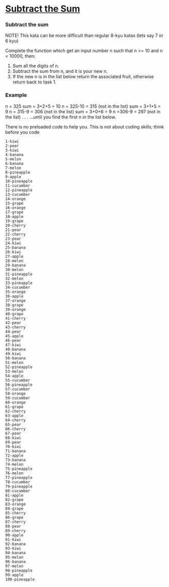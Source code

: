# [Subtract the Sum](https://www.codewars.com/kata/56c5847f27be2c3db20009c3) #

### Subtract the sum ###

NOTE! This kata can be more difficult than regular 8-kyu katas (lets say 7 or 6 kyu)

Complete the function which get an input number n such that n >= 10 and n < 10000, then:

1. Sum all the digits of n.
2. Subtract the sum from n, and it is your new n.
3. If the new n is in the list below return the associated fruit, otherwise return back to task 1.

### Example ###

n = 325
sum = 3+2+5 = 10
n = 325-10 = 315 (not in the list)
sum = 3+1+5 = 9
n = 315-9 = 306 (not in the list)
sum = 3+0+6 = 9
n =306-9 = 297 (not in the list)
.
.
.
...until you find the first n in the list below.

There is no preloaded code to help you. This is not about coding skills; think before you code

    1-kiwi
    2-pear
    3-kiwi
    4-banana
    5-melon
    6-banana
    7-melon
    8-pineapple
    9-apple
    10-pineapple
    11-cucumber
    12-pineapple
    13-cucumber
    14-orange
    15-grape
    16-orange
    17-grape
    18-apple
    19-grape
    20-cherry
    21-pear
    22-cherry
    23-pear
    24-kiwi
    25-banana
    26-kiwi
    27-apple
    28-melon
    29-banana
    30-melon
    31-pineapple
    32-melon
    33-pineapple
    34-cucumber
    35-orange
    36-apple
    37-orange
    38-grape
    39-orange
    40-grape
    41-cherry
    42-pear
    43-cherry
    44-pear
    45-apple
    46-pear
    47-kiwi
    48-banana
    49-kiwi
    50-banana
    51-melon
    52-pineapple
    53-melon
    54-apple
    55-cucumber
    56-pineapple
    57-cucumber
    58-orange
    59-cucumber
    60-orange
    61-grape
    62-cherry
    63-apple
    64-cherry
    65-pear
    66-cherry
    67-pear
    68-kiwi
    69-pear
    70-kiwi
    71-banana
    72-apple
    73-banana
    74-melon
    75-pineapple
    76-melon
    77-pineapple
    78-cucumber
    79-pineapple
    80-cucumber
    81-apple
    82-grape
    83-orange
    84-grape
    85-cherry
    86-grape
    87-cherry
    88-pear
    89-cherry
    90-apple
    91-kiwi
    92-banana
    93-kiwi
    94-banana
    95-melon
    96-banana
    97-melon
    98-pineapple
    99-apple
    100-pineapple